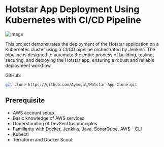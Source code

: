 # Hotstar App Deployment Using Kubernetes with CI/CD Pipeline

![image](./images/project-diagram.PNG)

This project demonstrates the deployment of the Hotstar application on a Kubernetes cluster using a CI/CD pipeline orchestrated by Jenkins. The pipeline is designed to automate the entire process of building, testing, securing, and deploying the Hotstar app, ensuring a robust and reliable deployment workflow.

GitHub:
```sh
git clone https://github.com/Aymogul/Hotstar-App-Clone.git
```
## Prerequisite
- AWS account setup
- Basic knowledge of AWS services
- Understanding of DevSecOps principles
- Familiarity with Docker, Jenkins, Java, SonarQube, AWS - CLI 
- Kubectl
- Terraform and Docker Scout